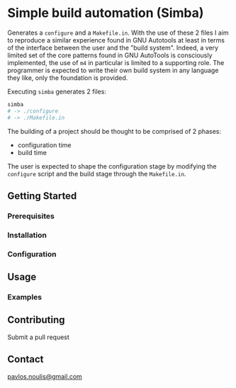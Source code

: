 # Simple build automation (Simba)

Generates a `configure` and a `Makefile.in`. With the use of these 2
files I aim to reproduce a similar experience found in GNU Autotools
at least in terms of the interface between the user and the "build
system". Indeed, a very limited set of the core patterns found in GNU
AutoTools is consciously implemented, the use of `m4` in particular is
limited to a supporting role. The programmer is expected to write
their own build system in any language they like, only the foundation
is provided.

Executing `simba` generates 2 files:

```sh
simba
# -> ./configure
# -> ./Makefile.in
```

The building of a project should be thought to be comprised of 2 phases:

- configuration time
- build time

The user is expected to shape the configuration stage by modifying the
`configure` script and the build stage through the `Makefile.in`.

## Getting Started

### Prerequisites

### Installation

### Configuration

## Usage

### Examples

## Contributing

Submit a pull request

## Contact

pavlos.noulis@gmail.com
